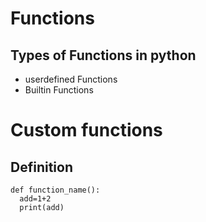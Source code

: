 # Functions 


## Types of Functions in python
- userdefined Functions
- Builtin Functions

# Custom functions
## Definition

```
def function_name():
  add=1+2
  print(add)
```

